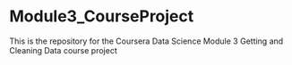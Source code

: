 # Module3_CourseProject
This is the repository for the Coursera Data Science Module 3 Getting and Cleaning Data course project
